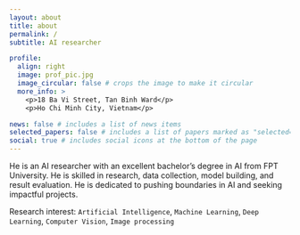 ```yaml
---
layout: about
title: about
permalink: /
subtitle: AI researcher

profile:
  align: right
  image: prof_pic.jpg
  image_circular: false # crops the image to make it circular
  more_info: >
    <p>18 Ba Vi Street, Tan Binh Ward</p>
    <p>Ho Chi Minh City, Vietnam</p>

news: false # includes a list of news items
selected_papers: false # includes a list of papers marked as "selected={true}"
social: true # includes social icons at the bottom of the page
---
```


He is an AI researcher with an excellent bachelor’s degree in AI from FPT University. He is skilled in research, data collection, model building, and result evaluation. He is dedicated to pushing boundaries in AI and seeking impactful projects.

Research interest: `Artificial Intelligence`, `Machine Learning`, `Deep Learning`, `Computer Vision`, `Image processing`

<!-- Write your biography here. Tell the world about yourself. Link to your favorite [subreddit](http://reddit.com). You can put a picture in, too. The code is already in, just name your picture `prof_pic.jpg` and put it in the `img/` folder.

Put your address / P.O. box / other info right below your picture. You can also disable any of these elements by editing `profile` property of the YAML header of your `_pages/about.md`. Edit `_bibliography/papers.bib` and Jekyll will render your [publications page](/al-folio/publications/) automatically.

Link to your social media connections, too. This theme is set up to use [Font Awesome icons](https://fontawesome.com/) and [Academicons](https://jpswalsh.github.io/academicons/), like the ones below. Add your Facebook, Twitter, LinkedIn, Google Scholar, or just disable all of them. -->
